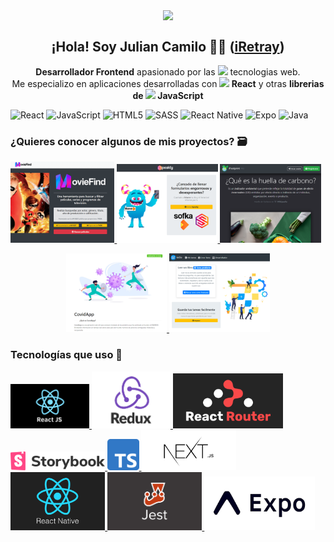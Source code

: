 <p align="center" width="300">
   <img align="center" width="200" src="https://avatars.githubusercontent.com/u/47187585?s=400&u=4093891962c1f82be116b6b93ea927a0424fa349&v=4" />
   <h2 align="center">¡Hola! Soy Julian Camilo 🧑‍💻 (<a href="https://github.com/iRetray" target="blank">iRetray</a>)</h2>
</p>

<p align="center" style="font-size:15;"><strong>Desarrollador Frontend</strong> apasionado por las <img width="15" src="https://upload.wikimedia.org/wikipedia/commons/6/61/HTML5_logo_and_wordmark.svg"> tecnologias web.<br /> Me especializo en aplicaciones desarrolladas con <strong><img width="15" src="https://upload.wikimedia.org/wikipedia/commons/4/47/React.svg"> React</strong> y  otras <strong>librerias de <img width="15" src="https://upload.wikimedia.org/wikipedia/commons/9/99/Unofficial_JavaScript_logo_2.svg"> JavaScript</strong></p>

![React](https://img.shields.io/badge/-React-0A1A2F?style=flat-square&logo=React&logoColor=00d8fd)
![JavaScript](https://img.shields.io/badge/-JavaScript-0A1A2F?style=flat-square&logo=JavaScript&logoColor=#F7E018)
![HTML5](https://img.shields.io/badge/-HTML5-0A1A2F?style=flat-square&logo=HTML5&logoColor=#E34F26)
![SASS](https://img.shields.io/badge/-SASS-0A1A2F?style=flat-square&logo=Sass&logoColor=#CC6699)
![React Native](https://img.shields.io/badge/-React%20Native-0A1A2F?style=flat&logo=React&logoColor=00d8fd)
![Expo](https://img.shields.io/badge/-Expo-0A1A2F?style=flat&logo=Expo&logoColor=FFF)
![Java](https://img.shields.io/badge/-Java-0A1A2F?style=flat&logo=Java&logoColor=FFF)

### ¿Quieres conocer algunos de mis proyectos? 🗃

<a href='https://github.com/iRetray/moviefind' target='_blank'>
  <img width='33%' src='https://raw.githubusercontent.com/iRetray/iretray/master/moviefind.png' alt='MovieFind - Buscador de películas y series' />
</a>
<a href='https://github.com/iRetray/RetoSofkathon' target='_blank'>
  <img width='32%' src='https://raw.githubusercontent.com/iRetray/iretray/master/speakly.png' alt='Speakly - Asistente de trabajo' />
</a>
<a href='https://github.com/iRetray/HuellaDeCarbono' target='_blank'>
  <img width='32%' src='https://raw.githubusercontent.com/iRetray/iretray/master/ifootprint.png' alt='Calculadora de huella de carbono' />
</a>

<p align="center">
    <a href='https://github.com/iRetray/CovidApp' target='_blank'>
    <img width='32%' src='https://raw.githubusercontent.com/iRetray/iretray/master/covid.png' alt='Estado actual del COVID-19' />
    </a>
    <a href='https://github.com/iRetray/toDoApp' target='_blank'>
    <img width='32%' src='https://raw.githubusercontent.com/iRetray/iretray/master/todo.png' alt='Toma notas facilmente' />
    </a>
</p>

### Tecnologías que uso 🚀

<a href='#' target='_blank'>
  <img width='25%' src='https://raw.githubusercontent.com/iRetray/iretray/master/react.png' alt='' />
</a>
<a href='#' target='_blank'>
  <img width='25%' src='https://raw.githubusercontent.com/iRetray/iretray/master/redux.jpg' alt='' />
</a>
<a href='#' target='_blank'>
  <img width='35%' src='https://raw.githubusercontent.com/iRetray/iretray/master/router.png' alt='' />
</a>
<a href='#' target='_blank'>
  <img width='30%' src='https://raw.githubusercontent.com/iRetray/iretray/master/storybook.png' alt='' />
</a>
<a href='#' target='_blank'>
  <img width='10%' src='https://raw.githubusercontent.com/iRetray/iretray/master/ts.png' alt='' />
</a>
<a href='#' target='_blank'>
  <img width='30%' src='https://raw.githubusercontent.com/iRetray/iretray/master/next.png' alt='' />
</a>
<a href='#' target='_blank'>
  <img width='30%' src='https://raw.githubusercontent.com/iRetray/iretray/master/native.png' alt='' />
</a>
<a href='#' target='_blank'>
  <img width='30%' src='https://raw.githubusercontent.com/iRetray/iretray/master/jest.png' alt='' />
</a>
<a href='#' target='_blank'>
  <img width='35%' src='https://raw.githubusercontent.com/iRetray/iretray/master/expo.png' alt='' />
</a>
